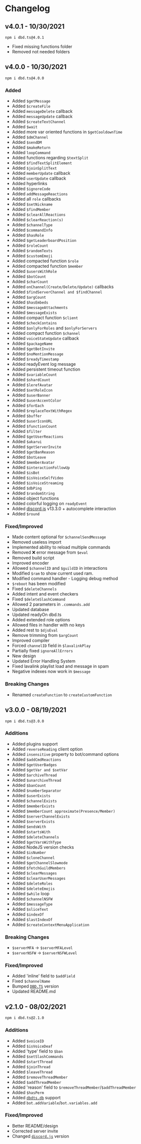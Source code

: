# Changelog
## v4.0.1 - 10/30/2021
```
npm i dbd.ts@4.0.1
```
- Fixed missing functions folder
- Removed not needed folders

## v4.0.0 - 10/30/2021
```
npm i dbd.ts@4.0.0
```
### Added
- Added `$getMessage`
- Added `$createFile`
- Added `messageDelete` callback
- Added `messageUpdate` callback
- Added `$createTextChannel`
- Added `$wait`
- Added more var oriented functions in `$getCooldownTime`
- Added `$dmChannel`
- Added `$sendDM`
- Added `$makeReturn`
- Added `loopCommand`
- Added functions regarding `$textSplit`
- Added `$findTextSplitElement`
- Added `$joinSplitText`
- Added `memberUpdate` callback
- Added `userUpdate` callback
- Added hyperlinks
- Added `$ignoreCode`
- Added `addMessageReactions`
- Added all `role` callbacks
- Added `$setNickname`
- Added `$findMember`
- Added `$clearAllReactions`
- Added `$clearReaction(s)`
- Added `$channelType`
- Added `$commandInfo`
- Added `$hasRole`
- Added `$getLeaderboardPosition`
- Added `$roleCount`
- Added `$randomTexts`
- Added `$customEmoji`
- Added compacted function `$role`
- Added compacted function `$member`
- Added `$usersWithRole`
- Added `$botCount`
- Added `$charCount`
- Added `onChannel(Create/Delete/Update)` callbacks
- Added `$findServerChannel and $findChannel`
- Added `$argCount`
- Added `$hasEmbeds`
- Added `$messageAttachments`
- Added `$messageExists`
- Added compact function `$client`
- Added `$checkContains`
- Added `$onlyForRoles` and `$onlyForServers`
- Added compact function `$channel`
- Added `voiceStateUpdate` callback
- Added `$packageName`
- Added `$getBotInvite`
- Added `$noMentionMessage`
- Added `$readyTimestamp`
- Added readyEvent log message
- Added persistent timeout function
- Added `$variableCount`
- Added `$shardCount`
- Added `$lerefAvatar`
- Added `$setRoleIcon` 
- Added `$userBanner` 
- Added `$userAccentColor`
- Added `$forEach`
- Added `$replaceTextWithRegex`
- Added `$buffer`
- Added `$userIconURL`
- Added `$functionCount`
- Added `$filter`
- Added `$getUserReactions`
- Added `$akarui`
- Added `$getServerInvite`
- Added `$getBanReason`
- Added `$botLeave`
- Added `$memberAvatar`
- Added `$interactionFollowUp`
- Added `$isBot`
- Added `$isVoiceSelfVideo`
- Added `$isVoiceStreaming`
- Added `$dbPing`
- Added `$randomString`
- Added object functions
- Added colorful logging on `readyEvent`
- Added [discord.js](https://discord.js.org/) v13.3.0 + autocomplete interaction
- Added `$round`

### Fixed/Improved
- Made content optional for `$channelSendMessage`
- Removed useless import
- Implemented ability to reload multiple commands
- Removed :x: error message from `$eval`
- Removed build script
- Improved encoder
- Allowed `$channelID` and `$guildID` in interactions
- Modified `$ram` to show current used ram.
- Modified command handler - Logging debug method
- `$reboot` has been modified
- Fixed `$deleteChannels`
- Added intent and event checkers
- Fixed `$deleteSlashCommand`
- Allowed 2 parameters in `.commands.add`
- Updated database
- Updated readyOn dbd.ts
- Added extended role options
- Allowed files in handler with no keys
- Added rest to `$djsEval`
- Remove trimming from `$argCount`
- Improved compiler
- Forced `channelID` field in `$lavalinkPlay`
- Partially fixed `ignoreAllErrors`
- New design
- Updated Error Handling System
- Fixed lavalink playlist load and message in spam
- Negative indexes now work in `$message`

### Breaking Changes
- Renamed `createFunction` to `createCustomFunction`

## v3.0.0 - 08/19/2021
```
npm i dbd.ts@3.0.0
```
### Additions
- Added plugins support
- Added `reverseReading` client option
- Added `insensitive` property to bot/command options
- Added `$addCmdReactions`
- Added `$getUserBadges`
- Added `$getVar and $setVar`
- Added `$archiveThread`
- Added `$unarchiveThread`
- Added `$banCount`
- Added `$numberSeparator`
- Added `$userExists`
- Added `$channelExists`
- Added `$memberExists`
- Added `$memberCount approximate(Presence/Member)`
- Added `$serverChannelExists`
- Added `$serverExists`
- Added `$endsWith`
- Added `$startsWith`
- Added `$deleteChannels`
- Added `$getVarsWithType`
- Added NodeJS version checks
- Added `$isNumber`
- Added `$cloneChannel`
- Added `$getChannelSlowmode`
- Added `$fetchGuildMembers`
- Added `$clearMessages`
- Added `$clearUserMessages`
- Added `$deleteRoles`
- Added `$deleteEmojis`
- Added `$while` loop
- Added `$channelNSFW`
- Added `$messageType`
- Added `$sliceText`
- Added `$indexOf`
- Added `$lastIndexOf`
- Added `$createContextMenuApplication`

### Breaking Changes
- `$serverMFA` -> `$serverMFALevel`
- `$serverNSFW` -> `$serverNSFWLevel`

### Fixed/Improved
- Added 'inline' field to `$addField`
- Fixed `$channelName`
- Bumped [`DBD.TS`](https://npmjs.com/package/dbd.ts) version
- Updated README.md

## v2.1.0 - 08/02/2021
```
npm i dbd.ts@2.1.0
```
### Additions
- Added `$voiceID`
- Added `$isVoiceDeaf`
- Added 'type' field to `$ban`
- Added `$setSlashCommands`
- Added `$startThread`
- Added `$joinThread`
- Added `$leaveThread`
- Added `$removeThreadMember`
- Added `$addThreadMember`
- Added 'reason' field to `$removeThreadMember`/`$addThreadMember`
- Added `$hasPerm`
- Added [`dbdts.db`](https://npmjs.com/package/dbdts.db) support
- Added `bot.addVariable`/`bot.variables.add`

### Fixed/Improved
- Better README/design
- Corrected server invite
- Changed [`discord.js`](https://discord.js.org/) version